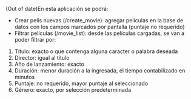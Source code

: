 (Out of date)En esta aplicación se podrá:
- Crear pelis nuevas (/create_movie): agregar películas en la base de datos con los campos marcados por pantalla (puntaje no requerido)
- Filtrar películas (/movie_list): desde las películas cargadas, se van a poder filtrar por:
1) Título: exacto o que contenga alguna caracter o palabra deseada
2) Director: igual al título
3) Año de lanzamiento: exacto
4) Duración: menor duración a la ingresada, el tiempo contabilizado en minutos
5) Puntaje: no requerido, mayor puntaje al seleccionado
6) Género: exacto, por selección predeterminada